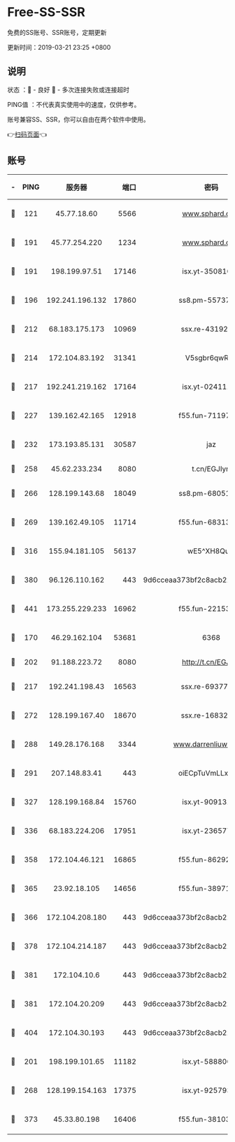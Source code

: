 # Free-SS-SSR

免费的SS账号、SSR账号，定期更新

更新时间：2019-03-21 23:25 +0800

## 说明

状态     ：🙂 - 良好 🙁 - 多次连接失败或连接超时

PING值   ：不代表真实使用中的速度，仅供参考。

账号兼容SS、SSR，你可以自由在两个软件中使用。

👉[扫码页面](https://liesauer.github.io/Free-SS-SSR/)👈

## 账号

|-|PING|服务器|端口|密码|加密方式|区域|
|:----:|:----:|:-----:|-----:|:----:|:----:|:----:|
|🙂|121|45.77.18.60|5566|www.sphard.com|aes-256-cfb|JP|
|🙂|191|45.77.254.220|1234|www.sphard.com|aes-256-cfb|SG|
|🙂|191|198.199.97.51|17146|isx.yt-35081098|aes-256-cfb|US|
|🙂|196|192.241.196.132|17860|ss8.pm-55737641|aes-256-cfb|US|
|🙂|212|68.183.175.173|10969|ssx.re-43192061|aes-256-cfb|US|
|🙂|214|172.104.83.192|31341|V5sgbr6qwRg1|aes-256-cfb|JP|
|🙂|217|192.241.219.162|17164|isx.yt-02411127|aes-256-cfb|US|
|🙂|227|139.162.42.165|12918|f55.fun-71197763|aes-256-cfb|SG|
|🙂|232|173.193.85.131|30587|jaz|aes-256-cfb|US|
|🙂|258|45.62.233.234|8080|t.cn/EGJIyrl|rc4-md5|CA|
|🙂|266|128.199.143.68|18049|ss8.pm-68051227|aes-256-cfb|SG|
|🙂|269|139.162.49.105|11714|f55.fun-68313029|aes-256-cfb|SG|
|🙂|316|155.94.181.105|56137|wE5^XH8Quw|aes-256-cfb|US|
|🙂|380|96.126.110.162|443|9d6cceaa373bf2c8acb22e60b6a58be6|aes-256-cfb|US|
|🙂|441|173.255.229.233|16962|f55.fun-22153074|aes-256-cfb|US|
|🙂|170|46.29.162.104|53681|6368|aes-256-ctr|RU|
|🙂|202|91.188.223.72|8080|http://t.cn/EGJIyrl|rc4-md5|RU|
|🙂|217|192.241.198.43|16563|ssx.re-69377948|aes-256-cfb|US|
|🙂|272|128.199.167.40|18670|ssx.re-16832258|aes-256-cfb|SG|
|🙂|288|149.28.176.168|3344|www.darrenliuwei.com|aes-256-cfb|AU|
|🙂|291|207.148.83.41|443|oiECpTuVmLLxk4Ts|aes-256-cfb|AU|
|🙂|327|128.199.168.84|15760|isx.yt-90913173|aes-256-cfb|SG|
|🙂|336|68.183.224.206|17951|isx.yt-23657794|aes-256-cfb|SG|
|🙂|358|172.104.46.121|16865|f55.fun-86292615|aes-256-cfb|SG|
|🙂|365|23.92.18.105|14656|f55.fun-38971155|aes-256-cfb|US|
|🙂|366|172.104.208.180|443|9d6cceaa373bf2c8acb22e60b6a58be6|aes-256-cfb|US|
|🙂|378|172.104.214.187|443|9d6cceaa373bf2c8acb22e60b6a58be6|aes-256-cfb|US|
|🙂|381|172.104.10.6|443|9d6cceaa373bf2c8acb22e60b6a58be6|aes-256-cfb|US|
|🙂|381|172.104.20.209|443|9d6cceaa373bf2c8acb22e60b6a58be6|aes-256-cfb|US|
|🙂|404|172.104.30.193|443|9d6cceaa373bf2c8acb22e60b6a58be6|aes-256-cfb|US|
|🙁|201|198.199.101.65|11182|isx.yt-58880075|aes-256-cfb|US|
|🙁|268|128.199.154.163|17375|isx.yt-92579353|aes-256-cfb|SG|
|🙁|373|45.33.80.198|16406|f55.fun-38103028|aes-256-cfb|US|
